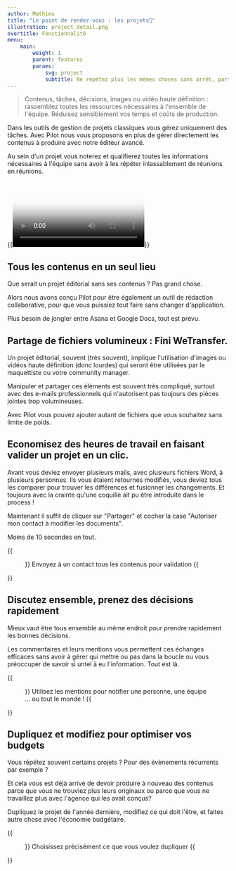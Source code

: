 ```yaml
---
author: Mathieu
title: "Le point de rendez-vous : les projets📒"
illustration: project_detail.png
overtitle: Fonctionnalité
menu:
    main:
        weight: 1
        parent: features
        params:
            svg: project
            subtitle: Ne répétez plus les mêmes choses sans arrêt, partagez une url.
---
```


> Contenus, tâches, décisions, images ou vidéo haute définition : rassemblez toutes les ressources nécessaires à l'ensemble de l'équipe. Réduisez sensiblement vos temps et coûts de production.

Dans les outils de gestion de projets classiques vous gérez uniquement des tâches. Avec Pilot nous vous proposons en plus de gérer directement les contenus à produire avec notre éditeur avancé.

Au sein d'un projet vous noterez et qualifierez toutes les informations nécessaires à l'équipe sans avoir à les répéter inlassablement de réunions en réunions.

{{<video src="projeteditorial.mp4" poster="project.png" vtt="project.vtt" >}}
Vidéo de présentation d'un projet - 2mn
{{</video>}}

<!--  -->

## Tous les contenus en un seul lieu

Que serait un projet éditorial sans ses contenus ? Pas grand chose.

Alors nous avons conçu Pilot pour être également un outil de rédaction collaborative, pour que vous puissiez tout faire sans changer d'application.

Plus besoin de jongler entre Asana et Google Docs, tout est prévu.

## Partage de fichiers volumineux : Fini WeTransfer.

Un projet éditorial, souvent (très souvent), implique l'utilisation d'images ou vidéos haute définition (donc lourdes) qui seront être utilisées par le maquettiste ou votre community manager.

Manipuler et partager ces éléments est souvent très compliqué, surtout avec des e-mails professionnels qui n'autorisent pas toujours des pièces jointes trop volumineuses.

Avec Pilot vous pouvez ajouter autant de fichiers que vous souhaitez sans limite de poids.

## Economisez des heures de travail en faisant valider un projet en un clic.

Avant vous deviez envoyer plusieurs mails, avec plusieurs fichiers Word, à plusieurs personnes. Ils vous étaient retournés modifiés, vous deviez tous les comparer pour trouver les différences et fusionner les changements. Et toujours avec la crainte qu'une coquille ait pu être introduite dans le process !

Maintenant il suffit de cliquer sur "Partager" et cocher la case "Autoriser mon contact à modifier les documents".

Moins de 10 secondes en tout.

{{<figure src="share.png">}}
Envoyez à un contact tous les contenus pour validation
{{</figure>}}

## Discutez ensemble, prenez des décisions rapidement

Mieux vaut être tous ensemble au même endroit pour prendre rapidement les bonnes décisions.

Les commentaires et leurs mentions vous permettent ces échanges efficaces sans avoir à gérer qui mettre ou pas dans la boucle ou vous préoccuper de savoir si untel à eu l'information. Tout est là.

{{<figure src="commentaires.png">}}
Utilisez les mentions pour notifier une personne, une équipe ... ou tout le monde !
{{</figure>}}

## Dupliquez et modifiez pour optimiser vos budgets

Vous répétez souvent certains projets ? Pour des évènements récurrents par exemple ?

Et cela vous est déjà arrivé de devoir produire à nouveau des contenus parce que vous ne trouviez plus leurs originaux ou parce que vous ne travaillez plus avec l'agence qui les avait conçus?

Dupliquez le projet de l'année dernière, modifiez ce qui doit l'être, et faites autre chose avec l'économie budgétaire.

{{<figure src="duplicate.png">}}
Choisissez précisément ce que vous voulez dupliquer
{{</figure>}}
